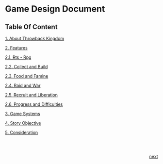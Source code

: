 # Game Design Document
## Table Of Content
[1. About Throwback Kingdom](https://github.com/NurHary/Throwback-Kingdom/tree/main/gdd/1-about.md)

[2. Features](https://github.com/NurHary/Throwback-Kingdom/tree/main/gdd/2-features.md)

[2.1. Rts - Rpg](https://github.com/NurHary/Throwback-Kingdom/tree/main/gdd/2.1-rts-n-rpg.md)

[2.2. Collect and Build](https://github.com/NurHary/Throwback-Kingdom/tree/main/gdd/2.2-cnb.md)

[2.3. Food and Famine](https://github.com/NurHary/Throwback-Kingdom/tree/main/gdd/2.3-fnf.md)

[2.4. Raid and War](https://github.com/NurHary/Throwback-Kingdom/tree/main/gdd/2.4-rnw.md)

[2.5. Recruit and Liberation](https://github.com/NurHary/Throwback-Kingdom/tree/main/gdd/2.5-rnl.md)

[2.6. Progress and Difficulties](https://github.com/NurHary/Throwback-Kingdom/tree/main/gdd/2.6-prog-diff.md)

[3. Game Systems](https://github.com/NurHary/Throwback-Kingdom/tree/main/gdd/3-game-sys.md)

[4. Story Objective](https://github.com/NurHary/Throwback-Kingdom/tree/main/gdd/4-story.md)

[5. Consideration](https://github.com/NurHary/Throwback-Kingdom/tree/main/gdd/5-consideration.md)

<br/>
<br/>

<a href="https://github.com/NurHary/Throwback-Kingdom/tree/main/gdd/1-about.md" style="float: right;">next</a>

